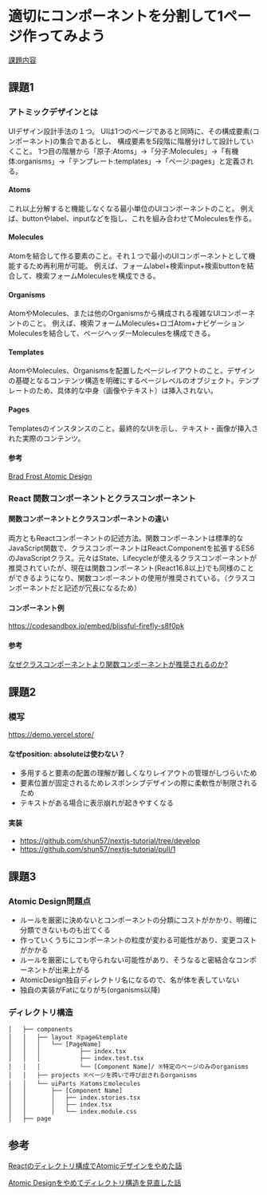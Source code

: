 # 適切にコンポーネントを分割して1ページ作ってみよう

[課題内容](https://airtable.com/appPxhCPFYGqqN9YU/tblVlFr2q4lIqDKYc/viwX8r6DpCRp80swL/reca7aFOz5kp6cPQp?blocks=hide)

## 課題1

### アトミックデザインとは

UIデザイン設計手法の１つ。
UIは1つのページであると同時に、その構成要素(コンポーネント)の集合であるとし、
構成要素を5段階に階層分けして設計していくこと。
1つ目の階層から「原子:Atoms」->「分子:Molecules」->「有機体:organisms」->「テンプレート:templates」->「ページ:pages」と定義される。

#### Atoms
これ以上分解すると機能しなくなる最小単位のUIコンポーネントのこと。
例えば、buttonやlabel、inputなどを指し、これを組み合わせてMoleculesを作る。

#### Molecules
Atomを結合して作る要素のこと。それ１つで最小のUIコンポーネントとして機能するため再利用が可能。
例えば、フォームlabel+検索input+検索buttonを結合して、検索フォームMoleculesを構成できる。

#### Organisms
AtomやMolecules、または他のOrganismsから構成される複雑なUIコンポーネントのこと。
例えば、検索フォームMolecules+ロゴAtom+ナビゲーションMoleculesを結合して、ページヘッダーMoleculesを構成できる。

#### Templates
AtomやMolecules、Organismsを配置したページレイアウトのこと。デザインの基礎となるコンテンツ構造を明確にするページレベルのオブジェクト。テンプレートのため、具体的な中身（画像やテキスト）は挿入されない。

#### Pages
Templatesのインスタンスのこと。最終的なUIを示し、テキスト・画像が挿入された実際のコンテンツ。


#### 参考

[Brad Frost Atomic Design](https://atomicdesign.bradfrost.com/table-of-contents/)


### React 関数コンポーネントとクラスコンポーネント

#### 関数コンポーネントとクラスコンポーネントの違い

両方ともReactコンポーネントの記述方法。関数コンポーネントは標準的なJavaScript関数で、クラスコンポーネントはReact.Componentを拡張するES6のJavaScriptクラス。元々はState、Lifecycleが使えるクラスコンポーネントが推奨されていたが、現在は関数コンポーネント(React16.8以上)でも同様のことができるようになり、関数コンポーネントの使用が推奨されている。（クラスコンポーネントだと記述が冗長になるため）

#### コンポーネント例

https://codesandbox.io/embed/blissful-firefly-s8f0pk

#### 参考

[なぜクラスコンポーネントより関数コンポーネントが推奨されるのか?](https://zenn.dev/swata_dev/articles/7f8ef4333057d7)


## 課題2

### 模写

https://demo.vercel.store/

#### なぜposition: absoluteは使わない？

- 多用すると要素の配置の理解が難しくなりレイアウトの管理がしづらいため
- 要素位置が固定されるためレスポンシブデザインの際に柔軟性が制限されるため　
- テキストがある場合に表示崩れが起きやすくなる

#### 実装

- https://github.com/shun57/nextjs-tutorial/tree/develop
- https://github.com/shun57/nextjs-tutorial/pull/1


## 課題3

### Atomic Design問題点

- ルールを厳密に決めないとコンポーネントの分類にコストがかかり、明確に分類できないものも出てくる
- 作っていくうちにコンポーネントの粒度が変わる可能性があり、変更コストがかかる
- ルールを厳密にしても守られない可能性があり、そうなると密結合なコンポーネントが出来上がる
- AtomicDesign独自ディレクトリ名になるので、名が体を表していない
- 独自の実装がFatになりがち(organisms以降)


### ディレクトリ構造

```
│   ├── components
│   │   ├── layout ※page&template
│   │   │   └── [PageName]
│   │   │           ├── index.tsx
│   │   │           ├── index.test.tsx
│   │   │           └── [Component Name]/ ※特定のページのみのorganisms
│   │   ├── projects ※ページを跨いで呼び出されるorganisms
│   │   └── uiParts ※atomsとmolecules
│   │       ├── [Component Name]
│   │       │   ├── index.stories.tsx
│   │       │   ├── index.tsx
│   │       │   └── index.module.css
│   ├── page
```

## 参考

[Reactのディレクトリ構成でAtomicデザインをやめた話](https://zenn.dev/brachio_takumi/articles/2ab9ef9fbe4159)

[Atomic Designをやめてディレクトリ構造を見直した話](https://note.com/tabelog_frontend/n/n07b4077f5cf3)